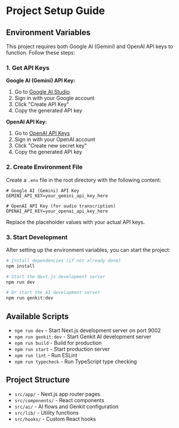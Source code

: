 # Project Setup Guide

## Environment Variables

This project requires both Google AI (Gemini) and OpenAI API keys to function. Follow these steps:

### 1. Get API Keys

**Google AI (Gemini) API Key:**
1. Go to [Google AI Studio](https://aistudio.google.com/app/apikey)
2. Sign in with your Google account
3. Click "Create API Key"
4. Copy the generated API key

**OpenAI API Key:**
1. Go to [OpenAI API Keys](https://platform.openai.com/api-keys)
2. Sign in with your OpenAI account
3. Click "Create new secret key"
4. Copy the generated API key

### 2. Create Environment File

Create a `.env` file in the root directory with the following content:

```env
# Google AI (Gemini) API Key
GEMINI_API_KEY=your_gemini_api_key_here

# OpenAI API Key (for audio transcription)
OPENAI_API_KEY=your_openai_api_key_here
```

Replace the placeholder values with your actual API keys.

### 3. Start Development

After setting up the environment variables, you can start the project:

```bash
# Install dependencies (if not already done)
npm install

# Start the Next.js development server
npm run dev

# Or start the AI development server
npm run genkit:dev
```

## Available Scripts

- `npm run dev` - Start Next.js development server on port 9002
- `npm run genkit:dev` - Start Genkit AI development server
- `npm run build` - Build for production
- `npm run start` - Start production server
- `npm run lint` - Run ESLint
- `npm run typecheck` - Run TypeScript type checking

## Project Structure

- `src/app/` - Next.js app router pages
- `src/components/` - React components
- `src/ai/` - AI flows and Genkit configuration
- `src/lib/` - Utility functions
- `src/hooks/` - Custom React hooks

